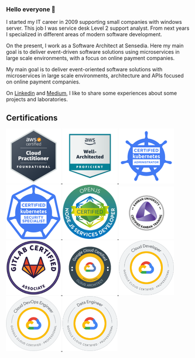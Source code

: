 ### Hello everyone 👋

I started my IT career in 2009 supporting small companies with windows server. This job I was service desk Level 2 support analyst. From next years I specialized in different areas of modern software development.

On the present, I work as a Software Architect at Sensedia. Here my main goal is to deliver event-driven software solutions using microservices in large scale environments, with a focus on online payment companies. 

My main goal is to deliver event-oriented software solutions with microservices in large scale environments, architecture and APIs focused on online payment companies.

On [Linkedin](https://www.linkedin.com/in/americoleonardo/) and [Medium](https://leonardoamerico.medium.com/), I like to share some experiences about some projects and laboratories.

## Certifications


<a href="https://www.credly.com/earner/earned/badge/a6d78f3c-7d8b-4dc6-ab68-32d13751009e" target="_blank" title="Certified Kubernetes Administrator">
  <img src="https://github.com/americoleonardo/badges/blob/main/aws-cloud-practitioner.png" alt="AWS - Cloud practitioner" width="150">
</a>
<a href="https://www.credly.com/earner/earned/badge/88571a74-4f85-4665-a250-c9512b66f34f" target="_blank" title="Well Architected Proficient">
  <img src="https://github.com/americoleonardo/badges/blob/main/well-architected.png" alt="AWS - Well Architected Proficient" width="150">
</a>
<a href="https://www.credly.com/badges/5b2ff4fc-abdc-4820-a094-d203906e3d3f" target="_blank" title="Certified Kubernetes Administrator">
  <img src="https://github.com/americoleonardo/badges/blob/main/cka.png" alt="Certified Kubernetes Administrator" width="150">
</a>
<a href="https://www.credly.com/earner/earned/badge/01770fb2-8abc-4df5-b5ba-295444a77454" target="_blank" title="Certified Kubernetes Security Specialist">
  <img src="https://github.com/americoleonardo/badges/blob/main/cks.png" alt="Certified Kubernetes Administrator" width="150">
</a>
<a href="https://www.credly.com/badges/2f3a35ea-340b-4b65-9c19-766aa3fa1b6f" target="_blank" title="OpenJS Node.js Services Developer">
  <img src="https://github.com/americoleonardo/badges/blob/main/jsnsd.png" alt="OpenJS Node.js Services Developer" width="150">
</a>
<a href="https://edu.kanban.university/user/68722" target="_blank" title="Kanban System Design - KMP I">
  <img src="https://github.com/americoleonardo/badges/blob/main/ksd-kmp1.png" alt="Kanban System Design - KMP I" width="150">
</a>
<a href="https://badgr.com/public/assertions/-a_c9lHbQaexUybQgeliFw?identity__email=leonardoakeisman@gmail.com" target="_blank" title="Gitlab Certified Associate">
  <img src="https://github.com/americoleonardo/badges/blob/main/gitlab-associate.png" alt="Gitlab Certified Associate" width="150">
</a>
</a>
  <a href="https://www.credly.com/earner/earned/badge/77a21cb5-714b-4526-a026-072d426ea28f" target="_blank" title="Google Cloud Certified - Professional Cloud Architect">
  <img src="https://github.com/americoleonardo/badges/blob/main/gcp-cloud-architect.png" alt="Google Cloud Certified - Professional Cloud Architect" width="150">
</a>
</a>
  <a href="https://www.credly.com/earner/earned/badge/cb8edc03-0924-417f-8c54-b0ea38cb0e4c" target="_blank" title="Google Cloud Certified - Professional Cloud Developer">
  <img src="https://github.com/americoleonardo/badges/blob/main/gcp-cloud-developer.png" alt="Google Cloud Certified - Professional Cloud Developer" width="150">
</a>
</a>
  <a href="https://www.credly.com/earner/earned/badge/2fab4940-210f-4cbf-b038-d12fbe224f3f" target="_blank" title="Google Cloud Certified - Professional Cloud DevOps Engineer">
  <img src="https://github.com/americoleonardo/badges/blob/main/gcp-devops-engineer.png" alt="Google Cloud Certified - Professional Cloud DevOps Engineer" width="150">
</a>

</a>
  <a href="https://www.credly.com/earner/earned/badge/162d2b33-8114-43c8-95f8-fca9894acb6e" target="_blank" title="Google Cloud Certified - Professional Cloud Data Engineer">
  <img src="https://github.com/americoleonardo/badges/blob/main/gcp-data-engineer.png" alt="Google Cloud Certified - Professional Cloud Data Engineer" width="150">
</a>
